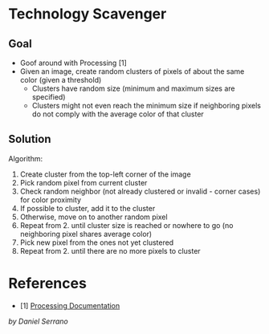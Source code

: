 # Technology Scavenger

## Goal

* Goof around with Processing [1]
* Given an image, create random clusters of pixels of about the same color (given a threshold)
	* Clusters have random size (minimum and maximum sizes are specified)
	* Clusters might not even reach the minimum size if neighboring pixels do not comply with the average color of that cluster

## Solution

Algorithm:
1. Create cluster from the top-left corner of the image
2. Pick random pixel from current cluster
3. Check random neighbor (not already clustered or invalid - corner cases) for color proximity
4. If possible to cluster, add it to the cluster
5. Otherwise, move on to another random pixel
6. Repeat from 2. until cluster size is reached or nowhere to go (no neighboring pixel shares average color)
7. Pick new pixel from the ones not yet clustered
8. Repeat from 2. until there are no more pixels to cluster

# References
* [1] [Processing Documentation](http://www.processing.org/reference/)

*by Daniel Serrano*